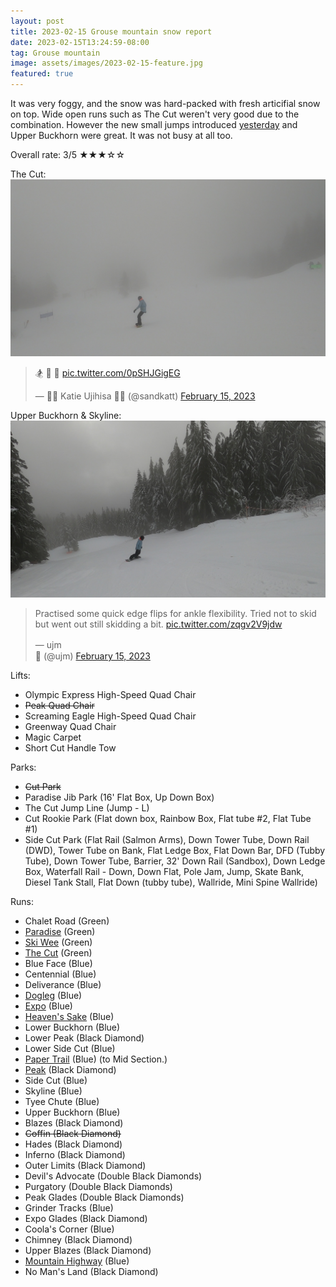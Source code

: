 ```yaml
---
layout: post
title: 2023-02-15 Grouse mountain snow report
date: 2023-02-15T13:24:59-08:00
tag: Grouse mountain
image: assets/images/2023-02-15-feature.jpg
featured: true
---
```


It was very foggy, and the snow was hard-packed with fresh articifial snow on top. Wide open runs such as The Cut weren't very good due to the combination. However the new small jumps introduced [yesterday](/2023-02-14-grouse-mountain-snow-report/) and Upper Buckhorn were great. It was not busy at all too.

Overall rate: 3/5 ★★★☆☆

The Cut:
![](/assets/images/2023-02-15-vlcsnap-2023-02-15-13h44m14s962.jpg)
<blockquote class="twitter-tweet"><p lang="und" dir="ltr">🏂 🧈 🧈 <a href="https://t.co/0pSHJGigEG">pic.twitter.com/0pSHJGigEG</a></p>&mdash; 💽💽 Katie Ujihisa 💽💽 (@sandkatt) <a href="https://twitter.com/sandkatt/status/1625942258016198656?ref_src=twsrc%5Etfw">February 15, 2023</a></blockquote> <script async src="https://platform.twitter.com/widgets.js" charset="utf-8"></script>

Upper Buckhorn & Skyline:
![](/assets/images/2023-02-15-vlcsnap-2023-02-15-13h45m24s854.jpg)
<blockquote class="twitter-tweet"><p lang="en" dir="ltr">Practised some quick edge flips for ankle flexibility. Tried not to skid but went out still skidding a bit. <a href="https://t.co/zqgv2V9jdw">pic.twitter.com/zqgv2V9jdw</a></p>&mdash; ujm　　　　　　　　　　　　　　　　　　　　　　　　　　　　　　　　　　　　　　　　　　　　　🍣 (@ujm) <a href="https://twitter.com/ujm/status/1625978346453762049?ref_src=twsrc%5Etfw">February 15, 2023</a></blockquote> <script async src="https://platform.twitter.com/widgets.js" charset="utf-8"></script>


Lifts:

* Olympic Express High-Speed Quad Chair
* <del>Peak Quad Chair</del>
* Screaming Eagle High-Speed Quad Chair
* Greenway Quad Chair
* Magic Carpet
* Short Cut Handle Tow

Parks:

* <del>Cut Park</del>
* Paradise Jib Park (16' Flat Box, Up Down Box)
* The Cut Jump Line (Jump - L)
* Cut Rookie Park (Flat down box, Rainbow Box, Flat tube #2, Flat Tube #1)
* Side Cut Park (Flat Rail (Salmon Arms), Down Tower Tube, Down Rail (DWD), Tower Tube on Bank, Flat Ledge Box, Flat Down Bar, DFD (Tubby Tube), Down Tower Tube, Barrier, 32' Down Rail (Sandbox), Down Ledge Box, Waterfall Rail - Down, Down Flat, Pole Jam, Jump, Skate Bank, Diesel Tank Stall, Flat Down (tubby tube), Wallride, Mini Spine Wallride)

Runs:

* Chalet Road (Green)
* [Paradise](/grouse/paradise) (Green)
* [Ski Wee](/magic-carpet/) (Green)
* [The Cut](/grouse/the-cut/) (Green)
* Blue Face (Blue)
* Centennial (Blue)
* Deliverance (Blue)
* [Dogleg](/dogleg/) (Blue)
* [Expo](/grouse/expo/) (Blue)
* [Heaven's Sake](/heavens-sake/) (Blue)
* Lower Buckhorn (Blue)
* Lower Peak (Black Diamond)
* Lower Side Cut (Blue)
* [Paper Trail](/paper-trail/) (Blue) (to Mid Section.)
* [Peak](/grouse/peak/) (Black Diamond)
* Side Cut (Blue)
* Skyline (Blue)
* Tyee Chute (Blue)
* Upper Buckhorn (Blue)
* Blazes (Black Diamond)
* <del>Coffin (Black Diamond)</del>
* Hades (Black Diamond)
* Inferno (Black Diamond)
* Outer Limits (Black Diamond)
* Devil's Advocate (Double Black Diamonds)
* Purgatory (Double Black Diamonds)
* Peak Glades (Double Black Diamonds)
* Grinder Tracks (Blue)
* Expo Glades (Black Diamond)
* Coola's Corner (Blue)
* Chimney (Black Diamond)
* Upper Blazes (Black Diamond)
* [Mountain Highway](/grouse/mountain-highway/) (Blue)
* No Man's Land (Black Diamond)
